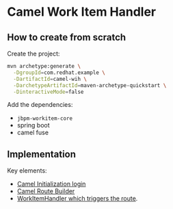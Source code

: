 # Camel Work Item Handler 

## How to create from scratch

Create the project:

```sh
mvn archetype:generate \
  -DgroupId=com.redhat.example \
  -DartifactId=camel-wih \
  -DarchetypeArtifactId=maven-archetype-quickstart \
  -DinteractiveMode=false
```

Add the dependencies:

- `jbpm-workitem-core`
- spring boot
- camel fuse

## Implementation

Key elements:

- [Camel Initialization login](src/main/java/com/redhat/example/CamelInit.java)
- [Camel Route Builder](src/main/java/com/redhat/example/OrderRouteBuilder.java)
- [WorkItemHandler which triggers the route](src/main/java/com/redhat/example/CamelWIH.java).
